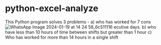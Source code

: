 # python-excel-analyze
This Python program solves 3 problems - 
a) who has worked for 7 cons![WhatsApp Image 2024-01-19 at 14 24 58_6c511116](https://github.com/Ritiksharma-06/python-excel-analyze/assets/111641844/54231b0b-43ec-4c0c-8333-f9a85d2ccf1a)
ecutive days.
b) who have less than 10 hours of time between shifts but greater than 1 hour
c) Who has worked for more than 14 hours in a single shift
